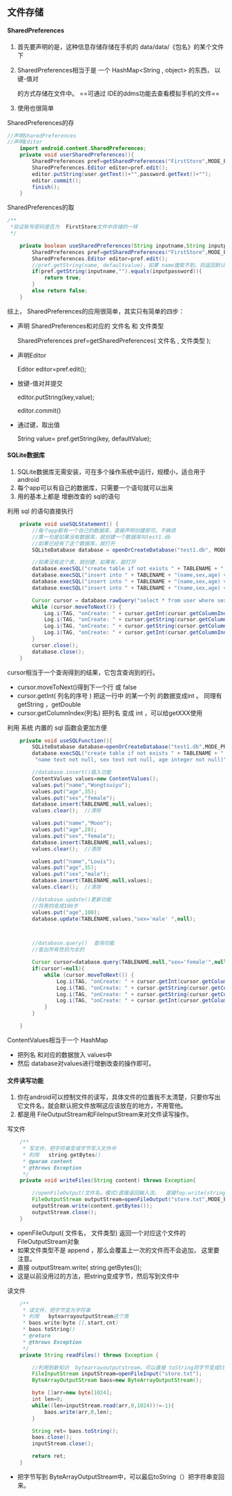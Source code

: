 ## 文件存储



#### SharedPreferences

1. 首先要声明的是，这种信息存储存储在手机的 data/data/《包名》的某个文件下

2. SharedPreferences相当于是  一个   HashMap<String , object> 的东西， 以键-值对

   的方式存储在文件中。 ==可通过 IDE的ddms功能去查看模拟手机的文件== 

3. 使用也很简单



SharedPreferences的存

```java
//声明SharedPreferences
//声明Editor
	import android.content.SharedPreferences;
    private void userSharedPreferences(){
        SharedPreferences pref=getSharedPreferences("FirstStore",MODE_PRIVATE);
        SharedPreferences.Editor editor=pref.edit();
        editor.putString(user.getText()+"",password.getText()+"");
        editor.commit();
        finish();
    }
```



SharedPreferences的取

```java
/**
 *验证账号密码是否为  FirstStore文件中存储的一样
 */

    private boolean useSharedPreferences(String inputname,String inputpassword){
        SharedPreferences pref=getSharedPreferences("FirstStore",MODE_PRIVATE);
        SharedPreferences.Editor editor=pref.edit();
        //pref.getString(name, defaultvalue)，如果 name搜索不到，则返回默认值 defaultvalue
        if(pref.getString(inputname,"").equals(inputpassword)){
            return true;
        }
        else return false;
    }
```



综上， SharedPreferences的应用很简单，其实只有简单的四步：

* 声明 SharedPreferences和对应的  文件名 和 文件类型

  SharedPreferences pref=getSharedPreferences(  文件名 , 文件类型 );

* 声明Editor

  Editor editor=pref.edit();

* 放键-值对并提交

  editor.putString(key,value);

  editor.commit()

* 通过键，取出值

  String value= pref.getString(key, defaultValue);









#### SQLite数据库

1. SQLite数据库无需安装，可在多个操作系统中运行，规模小，适合用于android
2. 每个app可以有自己的数据库，只需要一个语句就可以出来
3. 用的基本上都是  增删改查的 sql的语句





利用 sql 的语句直接执行

```java
    private void useSQLStatement() {
        //每个app都有一个自己的数据库，直接声明创建即可。不麻烦
        //第一句是如果没有数据库，就创建一个数据库叫test1.db
        //如果已经有了这个数据库，就打开
        SQLiteDatabase database = openOrCreateDatabase("test1.db", MODE_PRIVATE, null);

        //如果没有这个表，就创建，如果有，就打开
        database.execSQL("create table if not exists " + TABLENAME + " (_id integer primary            key autoincrement, " +"name text not null, sex text not null, age integer not                  null)");
        database.execSQL("insert into " + TABLENAME + "(name,sex,age) values 	                        	     ('Ben','male',20)");
        database.execSQL("insert into " + TABLENAME + "(name,sex,age) values 	                        	     ('nancy','female',36)");
        database.execSQL("insert into " + TABLENAME + "(name,sex,age) values 	                        	     ('ali','female',35)");

        Cursor cursor = database.rawQuery("select * from user where sex='female' ", null);
        while (cursor.moveToNext()) {
            Log.i(TAG, "onCreate: " + cursor.getInt(cursor.getColumnIndex("_id")));
            Log.i(TAG, "onCreate: " + cursor.getString(cursor.getColumnIndex("name")));
            Log.i(TAG, "onCreate: " + cursor.getString(cursor.getColumnIndex("sex")));
            Log.i(TAG, "onCreate: " + cursor.getInt(cursor.getColumnIndex("age")));
        }
        cursor.close();
        database.close();
    }

```



cursor相当于一个查询得到的结果，它包含查询到的行。

* cursor.moveToNext()得到下一个行 或 false
* cursor.getInt( 列名的序号 )  把这一行中 的某一个列 的数据变成int 。 同理有 getString  ，getDouble
* cursor.getColumnIndex(列名)  把列名 变成 int ，可以给getXXX使用







利用 系统 内置的 sql 函数会更加方便

```java
    private void useSQLFunction(){
        SQLiteDatabase database=openOrCreateDatabase("test1.db",MODE_PRIVATE,null);
        database.execSQL("create table if not exists " + TABLENAME + " (_id integer primary            key autoincrement, " +
         "name text not null, sex text not null, age integer not null)");

        //database.insert()插入功能
        ContentValues values=new ContentValues();
        values.put("name","Wongtsuiyu");
        values.put("age",35);
        values.put("sex","female");
        database.insert(TABLENAME,null,values);
        values.clear();  //清除

        values.put("name","Moon");
        values.put("age",28);
        values.put("sex","female");
        database.insert(TABLENAME,null,values);
        values.clear();  //清除

        values.put("name","Louis");
        values.put("age",35);
        values.put("sex","male");
        database.insert(TABLENAME,null,values);
        values.clear();  //清除

        //database.update()更新功能
        //将男的变成100岁
        values.put("age",100);
        database.update(TABLENAME,values,"sex='male' ",null);



        //database.query()  查询功能
        //查出所有性别为女的

        Cursor cursor=database.query(TABLENAME,null,"sex='female'",null,null,null,"age");
        if(cursor!=null){
            while (cursor.moveToNext()) {
                Log.i(TAG, "onCreate: " + cursor.getInt(cursor.getColumnIndex("_id")));
                Log.i(TAG, "onCreate: " + cursor.getString(cursor.getColumnIndex("name")));
                Log.i(TAG, "onCreate: " + cursor.getString(cursor.getColumnIndex("sex")));
                Log.i(TAG, "onCreate: " + cursor.getInt(cursor.getColumnIndex("age")));
            }
        }

    }

```



ContentValues相当于一个  HashMap

* 把列名 和对应的数据放入 values中
* 然后 database对values进行增删改查的操作即可。







#### 文件读写功能

1. 你在android可以控制文件的读写，具体文件的位置我不太清楚，只要你写出它文件名，就会默认把文件放啊这应该放在的地方，不用管他。
2. 都是用 FileOutputStream和FileInputStream来对文件读写操作。



写文件

```java
    /**
     * 写文件，把字符串变成字节写入文件中
     * 利用   string.getBytes()
     * @param content
     * @throws Exception
     */
    private void writeFiles(String content) throws Exception{

        //openFileOutput(文件名，模式)直接返回输入流。  直接fop.write(string.getBytes())
        FileOutputStream outputStream=openFileOutput("store.txt",MODE_PRIVATE);
        outputStream.write(content.getBytes());
        outputStream.close();
    }
```



* openFileOutput( 文件名， 文件类型) 返回一个对应这个文件的 FileOutputStream对象
* 如果文件类型不是 append ，那么会覆盖上一次的文件而不会追加， 这里要注意。
* 直接  outputStream.write(  string.getBytes());
* 这是以前没用过的方法，把string变成字节，然后写到文件中



读文件

```java
    /**
     * 读文件，把字节变为字符串
     * 利用   bytearrayoutputStream这个类
     * baos.write(byte [],start,cnt)
     * baos.toString()
     * @return
     * @throws Exception
     */
    private String readFiles() throws Exception {

        //利用到新知识  bytearrayoutputstream，可以直接 toString将字节变成String
        FileInputStream inputStream=openFileInput("store.txt");
        ByteArrayOutputStream baos=new ByteArrayOutputStream();

        byte []arr=new byte[1024];
        int len=0;
        while((len=inputStream.read(arr,0,1024))!=-1){
            baos.write(arr,0,len);
        }

        String ret= baos.toString();
        baos.close();
        inputStream.close();

        return ret;
    }

```



* 把字节写到  ByteArrayOutputStream中，可以最后toString（）把字符串变回来。



































